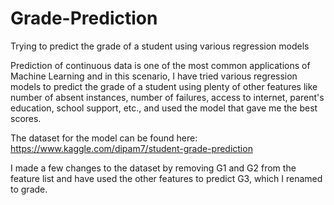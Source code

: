 # Grade-Prediction
Trying to predict the grade of a student using various regression models

Prediction of continuous data is one of the most common applications of Machine Learning and in this scenario, I have tried various regression models to predict the grade of a student using plenty of other features like number of absent instances, number of failures, access to internet, parent's education, school support, etc., and used the model that gave me the best scores.

The dataset for the model can be found here: https://www.kaggle.com/dipam7/student-grade-prediction

I made a few changes to the dataset by removing G1 and G2 from the feature list and have used the other features to predict G3, which I renamed to grade. 
